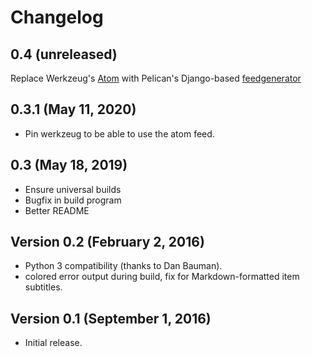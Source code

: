 # Changelog

## 0.4 (unreleased)

Replace Werkzeug's [Atom](https://werkzeug.palletsprojects.com/en/0.15.x/contrib/atom/)
with Pelican's Django-based [feedgenerator](https://github.com/getpelican/feedgenerator)

## 0.3.1 (May 11, 2020)

- Pin werkzeug to be able to use the atom feed.

## 0.3 (May 18, 2019)

- Ensure universal builds
- Bugfix in build program
- Better README

## Version 0.2 (February 2, 2016)

- Python 3 compatibility (thanks to Dan Bauman).
- colored error output during build, fix for Markdown-formatted item subtitles.

## Version 0.1 (September 1, 2016)

- Initial release.
